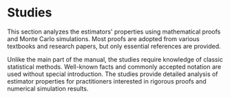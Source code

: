 # Studies

This section analyzes the estimators' properties using mathematical proofs and Monte Carlo simulations.
Most proofs are adopted from various textbooks and research papers, but only essential references are provided.

Unlike the main part of the manual, the studies require knowledge of classic statistical methods.
Well-known facts and commonly accepted notation are used without special introduction.
The studies provide detailed analysis of estimator properties for practitioners
  interested in rigorous proofs and numerical simulation results.

<!-- INCLUDE manual/studies/expected-asymptotic-spread.md -->

<!-- INCLUDE manual/studies/efficiency-asymptotic-center.md -->

<!-- INCLUDE manual/studies/efficiency-asymptotic-median.md -->

<!-- INCLUDE manual/studies/efficiency-asymptotic-spread.md -->

<!-- INCLUDE manual/studies/efficiency-asymptotic-mad.md -->

<!-- INCLUDE manual/studies/efficiency-finite-central-tendency.md -->

<!-- INCLUDE manual/studies/efficiency-finite-dispersion.md -->
